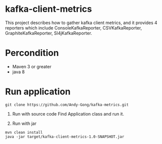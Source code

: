 # kafka-client-metrics
This project describes how to gather kafka client metrics, and it provides 4 reporters which include ConsoleKafkaReporter, CSVKafkaReporter, GraphiteKafkaReporter, Sl4jKafkaReporter.

# Percondition
- Maven 3 or greater
- java 8


# Run application

```
git clone https://github.com/Andy-Gong/kafka-metrics.git
```

1. Run with source code
Find Application class and run it.

2. Run with jar
```
mvn clean install
java -jar target/kafka-client-metrics-1.0-SNAPSHOT.jar
```
